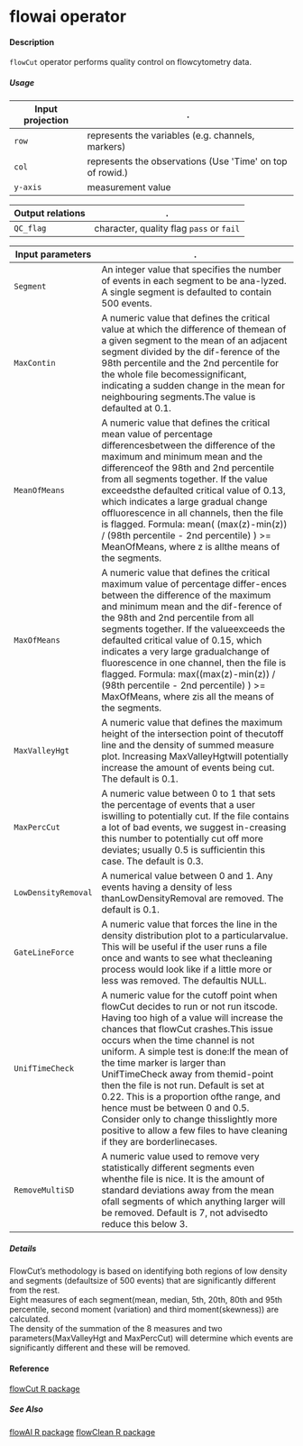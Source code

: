 # flowai operator

#### Description

`flowCut` operator performs quality control on flowcytometry data.

##### Usage

Input projection|.
---|---
`row`   | represents the variables (e.g. channels, markers)
`col`   | represents the observations (Use 'Time' on top of rowid.) 
`y-axis`| measurement value


Output relations|.
---|---
`QC_flag`       | character, quality flag `pass` or `fail`

Input parameters|.
---|---
`Segment`         | An integer value that specifies the number of events in each segment to be ana-lyzed. A single segment is defaulted to contain 500 events.
`MaxContin`         | A numeric value that defines the critical value at which the difference of themean of a given segment to the mean of an adjacent segment divided by the dif-ference of the 98th percentile and the 2nd percentile for the whole file becomessignificant, indicating a sudden change in the mean for neighbouring segments.The value is defaulted at 0.1.
`MeanOfMeans`     | A numeric value that defines the critical mean value of percentage differencesbetween the difference of the maximum and minimum mean and the differenceof the 98th and 2nd percentile from all segments together.  If the value exceedsthe defaulted critical value of 0.13, which indicates a large gradual change offluorescence in all channels, then the file is flagged.  Formula:  mean( (max(z)-min(z)) / (98th percentile - 2nd percentile) ) >= MeanOfMeans, where z is allthe means of the segments.
`MaxOfMeans`      | A numeric value that defines the critical maximum value of percentage differ-ences between the difference of the maximum and minimum mean and the dif-ference of the 98th and 2nd percentile from all segments together.  If the valueexceeds the defaulted critical value of 0.15, which indicates a very large gradualchange of fluorescence in one channel, then the file is flagged.  Formula:  max((max(z)-min(z)) / (98th percentile - 2nd percentile) ) >= MaxOfMeans, where zis all the means of the segments.
`MaxValleyHgt`    | A numeric value that defines the maximum height of the intersection point of thecutoff line and the density of summed measure plot.  Increasing MaxValleyHgtwill potentially increase the amount of events being cut. The default is 0.1.
`MaxPercCut`      | A numeric value between 0 to 1 that sets the percentage of events that a user iswilling to potentially cut. If the file contains a lot of bad events, we suggest in-creasing this number to potentially cut off more deviates; usually 0.5 is sufficientin this case. The default is 0.3.
`LowDensityRemoval`| A numerical value between 0 and 1.  Any events having a density of less thanLowDensityRemoval are removed. The default is 0.1.
`GateLineForce`   | A numeric value that forces the line in the density distribution plot to a particularvalue.  This will be useful if the user runs a file once and wants to see what thecleaning process would look like if a little more or less was removed. The defaultis NULL.
`UnifTimeCheck`   | A numeric value for the cutoff point when flowCut decides to run or not run itscode. Having too high of a value will increase the chances that flowCut crashes.This issue occurs when the time channel is not uniform.  A simple test is done:If the mean of the time marker is larger than UnifTimeCheck away from themid-point then the file is not run.  Default is set at 0.22.  This is a proportion ofthe range, and hence must be between 0 and 0.5.  Consider only to change thisslightly more positive to allow a few files to have cleaning if they are borderlinecases.
`RemoveMultiSD`   | A numeric value used to remove very statistically different segments even whenthe file is nice.  It is the amount of standard deviations away from the mean ofall segments of which anything larger will be removed. Default is 7, not advisedto reduce this below 3.





##### Details

FlowCut’s methodology is based on identifying both regions of low density and segments (defaultsize of 500 events) that are significantly different from the rest.  
Eight measures of each segment(mean, median, 5th, 20th, 80th and 95th percentile, second moment (variation) and third moment(skewness)) are calculated.  
The density of the summation of the 8 measures and two parameters(MaxValleyHgt and MaxPercCut) will determine which events are significantly different and these will  be  removed.

#### Reference

[flowCut R package]((https://bioconductor.org/packages/release/bioc/html/flowCut.html))

##### See Also

[flowAI R package]((http://bioconductor.org/packages/release/bioc/html/flowAI.html))
[flowClean R package]((http://bioconductor.org/packages/release/bioc/html/flowClean.html))

